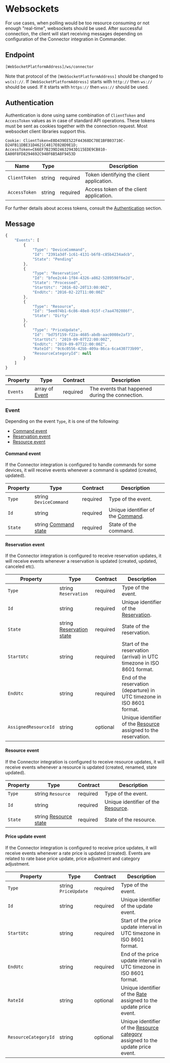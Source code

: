# Websockets

For use cases, when polling would be too resource consuming or not enough "real-time", websockets should be used. After successful connection, the client will start receiving messages depending on configuration of the Connector integration in Commander.

## Endpoint

`[WebSocketPlatformAddress]/ws/connector`

Note that protocol of the `[WebSocketPlatformAddress]` should be changed to `ws(s)://`. If `[WebSocketPlatformAddress]` starts with `http://` then `ws://` should be used. If it starts with `https://` then `wss://` should be used. 

## Authentication

Authentication is done using same combination of `ClientToken` and `AccessToken` values as in case of standard API operations. These tokens must be sent as cookies together with the connection request. Most websocket client libraries support this. 

```
Cookie: ClientToken=E0D439EE522F44368DC78E1BFB03710C-D24FB11DBE31D4621C4817E028D9E1D; AccessToken=C66EF7B239D24632943D115EDE9CB810-EA00F8FD8294692C940F6B5A8F9453D
```

| Name | Type |  | Description |
| --- | --- | --- | --- |
| `ClientToken` | string | required | Token identifying the client application. |
| `AccessToken` | string | required | Access token of the client application. |

For further details about access tokens, consult the [Authentication](guidelines.md#authentication) section.

## Message

```javascript
{
    "Events": [
        {
            "Type": "DeviceCommand",
            "Id": "2391a3df-1c61-4131-b6f8-c85b4234adcb",
            "State": "Pending"
        },
        {
            "Type": "Reservation",
            "Id": "bfee2c44-1f84-4326-a862-5289598f6e2d",
            "State": "Processed",
            "StartUtc": "2016-02-20T13:00:00Z",
            "EndUtc": "2016-02-22T11:00:00Z"
        },
        {
            "Type": "Resource",
            "Id": "5ee074b1-6c86-48e8-915f-c7aa4702086f",
            "State": "Dirty"
        },
        {
            "Type": "PriceUpdate",
            "Id": "bd75f159-f22a-4685-abdb-aac0008e2af3",
            "StartUtc": "2019-09-07T22:00:00Z",
            "EndUtc": "2019-09-07T22:00:00Z",
            "RateId": "9c6c0556-42bb-409a-86ca-6ca430773b99",
            "ResourceCategoryId": null
        }
    ]
}
```

| Property | Type | Contract | Description |
| --- | --- | --- | --- |
| `Events` | array of [Event](websockets.md#event) | required | The events that happened during the connection. |

### Event

Depending on the event `Type`, it is one of the following:

* [Command event](websockets.md#command-event)
* [Reservation event](websockets.md#reservation-event)
* [Resource event](websockets.md#resource-event)

#### Command event

If the Connector integration is configured to handle commands for some devices, it will receive events whenever a command is updated \(created, updated\).

| Property | Type | Contract | Description |
| --- | --- | --- | --- |
| `Type` | string `DeviceCommand` | required | Type of the event. |
| `Id` | string | required | Unique identifier of the [Command](operations/integrations.md#command). |
| `State` | string [Command state](operations/integrations.md#command-state) | required | State of the command. |

#### Reservation event

If the Connector integration is configured to receive reservation updates, it will receive events whenever a reservation is updated \(created, updated, canceled etc\).

| Property | Type | Contract | Description |
| --- | --- | --- | --- |
| `Type` | string `Reservation` | required | Type of the event. |
| `Id` | string | required | Unique identifier of the [Reservation](operations/reservations.md#reservation). |
| `State` | string [Reservation state](operations/reservations.md#reservation-state) | required | State of the reservation. |
| `StartUtc` | string | required | Start of the reservation \(arrival\) in UTC timezone in ISO 8601 format. |
| `EndUtc` | string | required | End of the reservation \(departure\) in UTC timezone in ISO 8601 format. |
| `AssignedResourceId` | string | optional | Unique identifier of the [Resource](operations/enterprises#resource) assigned to the reservation. |

#### Resource event

If the Connector integration is configured to receive resource updates, it will receive events whenever a resource is updated \(created, renamed, state updated\).

| Property | Type | Contract | Description |
| --- | --- | --- | --- |
| `Type` | string `Resource` | required | Type of the event. |
| `Id` | string | required | Unique identifier of the [Resource](operations/enterprises.md#resource). |
| `State` | string [Resource state](operations/enterprises.md#resource-state) | required | State of the resource. |

#### Price update event

If the Connector integration is configured to receive price updates, it will receive events whenever a rate price is updated \(created\). Events are related to rate base price update, price adjustment and category adjustment.

| Property | Type | Contract | Description |
| --- | --- | --- | --- |
| `Type` | string `PriceUpdate` | required | Type of the event. |
| `Id` | string | required | Unique identifier of the update event. |
| `StartUtc` | string | required | Start of the price update interval in UTC timezone in ISO 8601 format. |
| `EndUtc` | string | required | End of the price update interval in UTC timezone in ISO 8601 format. |
| `RateId` | string | optional | Unique identifier of the [Rate](operations/services.md#rate) assigned to the update price event. |
| `ResourceCategoryId` | string | optional | Unique identifier of the [Resource category](operations/enterprises.md#resource-category) assigned to the update price event. |
